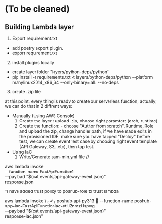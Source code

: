 # (To be cleaned)
## Building Lambda layer
1.   Export requirement.txt
* add poetry export plugin.
* export requirement.txt

2. install plugins locally
* create layer folder "layers/python-deps/python"
* pip install -r requirements.txt -t layers/python-deps/python --platform manylinux2014_x86_64 --only-binary=:all: --no-deps

3. create .zip file

at this point, every thing is ready to create our serverless function, actually, we can do that in 2 diffrent ways:
* Manually (Using AWS Console)
    1. Create the layer : upload .zip, choose right paramters (arch, runtime)
    2. Create the function:
      - choose "Author from scratch", Runtime, Role and upload the zip, change handler path, if we have made edits in the provisioned IDE, make sure you have tapped "Deploy" before test, we can create event test case by choosing right event template (API Gateway, S3...etc), then tap test.
* Using IaC
    1. Write/Generate sam-min.yml file
    //


aws lambda invoke \
  --function-name FastApiFunction1 \
  --payload "$(cat events/api-gateway-event.json)" \
  response.json


"i have added trust policy to poshub-role to trust lambda


aws lambda invoke \                              ✔  poshub-api-py3.13  
  --function-name poshub-app-iac-FastApiFunctionIac-stUZnmzHspwg \
  --payload "$(cat events/api-gateway-event.json)" \
  response-iac.json"